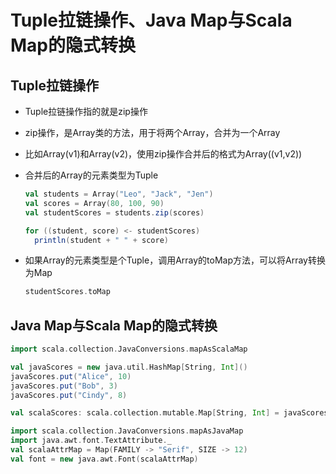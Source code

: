 # Tuple拉链操作、Java Map与Scala Map的隐式转换 

## Tuple拉链操作

- Tuple拉链操作指的就是zip操作

- zip操作，是Array类的方法，用于将两个Array，合并为一个Array

- 比如Array(v1)和Array(v2)，使用zip操作合并后的格式为Array((v1,v2))

- 合并后的Array的元素类型为Tuple

  ```scala
  val students = Array("Leo", "Jack", "Jen")
  val scores = Array(80, 100, 90)
  val studentScores = students.zip(scores)
  
  for ((student, score) <- studentScores)
    println(student + " " + score)
  
  ```

- 如果Array的元素类型是个Tuple，调用Array的toMap方法，可以将Array转换为Map 

  ```scala
  studentScores.toMap
  ```

## Java Map与Scala Map的隐式转换

```scala
import scala.collection.JavaConversions.mapAsScalaMap

val javaScores = new java.util.HashMap[String, Int]()
javaScores.put("Alice", 10)
javaScores.put("Bob", 3)
javaScores.put("Cindy", 8)

val scalaScores: scala.collection.mutable.Map[String, Int] = javaScores

import scala.collection.JavaConversions.mapAsJavaMap
import java.awt.font.TextAttribute._
val scalaAttrMap = Map(FAMILY -> "Serif", SIZE -> 12)
val font = new java.awt.Font(scalaAttrMap)

```



